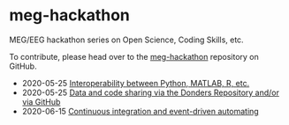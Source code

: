# meg-hackathon

MEG/EEG hackathon series on Open Science, Coding Skills, etc.

To contribute, please head over to the [meg-hackathon](https://github.com/Donders-Institute/meg-hackathon) repository on GitHub.

- 2020-05-25 [Interoperability between Python, MATLAB, R, etc.](2020-05-25-interoperability)
- 2020-05-25 [Data and code sharing via the Donders Repository and/or via GitHub](2020-05-25-datasharing)
- 2020-06-15 [Continuous integration and event-driven automating](2020-06-15-continuous-integration)
